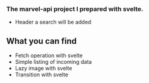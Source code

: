 ### The marvel-api project I prepared with svelte.

- Header a search will be added

## What you can find

- Fetch operation with svelte
- Simple listing of incoming data
- Lazy image with svelte
- Transition with svelte